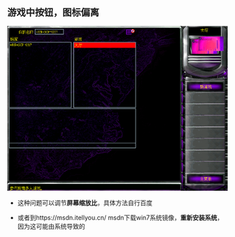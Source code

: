 ## 游戏中按钮，图标偏离

![苏军建筑科技树](./jiaocheng10.png)

- 这种问题可以调节**屏幕缩放比**，具体方法自行百度


- 或者到https://msdn.itellyou.cn/
msdn下载win7系统镜像，**重新安装系统**，因为这可能由系统导致的

